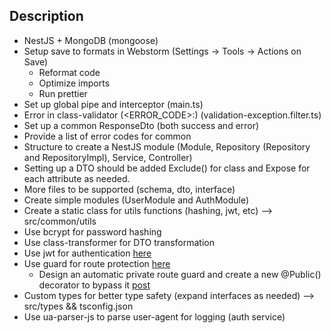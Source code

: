 ## Description

- NestJS + MongoDB (mongoose)
- Setup save to formats in Webstorm (Settings -> Tools -> Actions on Save)
    - Reformat code
    - Optimize imports
    - Run prettier
- Set up global pipe and interceptor (main.ts)
- Error in class-validator (<ERROR_CODE>:<message>) (validation-exception.filter.ts)
- Set up a common ResponseDto (both success and error)
- Provide a list of error codes for common
- Structure to create a NestJS module (Module, Repository (Repository and RepositoryImpl), Service, Controller)
- Setting up a DTO should be added Exclude() for class and Expose for each attribute as needed.
- More files to be supported (schema, dto, interface)
- Create simple modules (UserModule and AuthModule)
- Create a static class for utils functions (hashing, jwt, etc) --> src/common/utils
- Use bcrypt for password hashing
- Use class-transformer for DTO transformation
- Use jwt for authentication [here](https://docs.nestjs.com/security/authentication#jwt-token)
- Use guard for route
  protection [here](https://docs.nestjs.com/security/authentication#implementing-the-authentication-guard)
    - Design an automatic private route guard and create a new @Public() decorator to bypass
      it [post](https://docs.nestjs.com/security/authentication#enable-authentication-globally)
- Custom types for better type safety (expand interfaces as needed) --> src/types && tsconfig.json
- Use ua-parser-js to parse user-agent for logging (auth service)